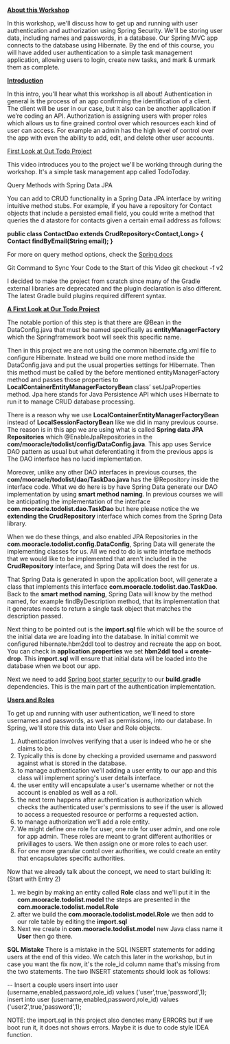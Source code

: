 [**About this Workshop**](https://teamtreehouse.com/library/user-authentication-in-spring)

In this workshop, we'll discuss how to get up and running with user authentication and authorization using Spring Security. 
We'll be storing user data, including names and passwords, in a database. Our Spring MVC app connects to the database 
using Hibernate. By the end of this course, you will have added user authentication to a simple task management 
application, allowing users to login, create new tasks, and mark & unmark them as complete.
 
[**Introduction**](https://teamtreehouse.com/library/user-authentication-in-spring)

In this intro, you'll hear what this workshop is all about!
Authentication in general is the process of an app confirming the identification of a client. The client will be user in 
our case, but it also can be another application if we’re coding an API.
Authorization is assigning users with proper roles which allows us to fine grained control over which resources each 
kind of user can access. For example an admin has the high level of control over the app with even the ability to add, 
edit, and delete other user accounts.
 
[First Look at Out Todo Project](https://teamtreehouse.com/library/a-first-look-at-our-todo-project)

This video introduces you to the project we'll be working through during the workshop. It's a simple task management app 
called TodoToday.
 
 
Query Methods with Spring Data JPA

You can add to CRUD functionality in a Spring Data JPA interface by writing intuitive method stubs. For example, if you 
have a repository for Contact objects that include a persisted email field, you could write a method that queries the d
atastore for contacts given a certain email address as follows:

**public class ContactDao extends CrudRepository<Contact,Long> {
  Contact findByEmail(String email);
}**


For more on query method options, check the [Spring docs](http://docs.spring.io/spring-data/jpa/docs/current/reference/html/#repositories.query-methods)

Git Command to Sync Your Code to the Start of this Video
git checkout -f v2
 
I decided to make the project from scratch since many of the Gradle external libraries are deprecated and the plugin 
declaration is also different. The latest Gradle build plugins required different syntax. 

[**A First Look at Our Todo Project**](https://teamtreehouse.com/library/a-first-look-at-our-todo-project)

The notable portion of this step is that there are @Bean in the DataConfig.java that must be named specifically as 
**entityManagerFactory** which the Springframework boot will seek this specific name.

Then in this project we are not using the common hibernate.cfg.xml file to configure Hibernate. Instead we build one 
more method inside the DataConfig.java and put the usual properties settings for Hibernate. Then this method must be 
called by the before mentioned entityManagerFactory method and passes those properties to 
**LocalContainerEntityManagerFactoryBean** class’ setJpaProperties method. Jpa here stands for Java Persistence API 
which uses Hibernate to run it to manage CRUD database processing.

There is a reason why we use **LocalContainerEntityManagerFactoryBean** instead of **LocalSessionFactoryBean** like we
did in many previous course. The reason is in this app we are using what is called **Spring data JPA Repositories** 
which @EnableJpaRepositories in the **com/mooracle/todolist/config/DataConfig.java**. This app uses Service DAO pattern 
as usual but what deferentiating it from the previous apps is The DAO interface has no lucid implementation. 

Moreover, unlike any other DAO interfaces in previous courses, the **com/mooracle/todolist/dao/TaskDao.java** has the
@Repository inside the interface code. What we do here is by have Spring Data generate our DAO implementation by using
**smart method naming**. In previous courses we will be anticipating the implementation of the interface 
**com.mooracle.todolist.dao.TaskDao** but here please notice the we **extending the CrudRepository** interface which
comes from the Spring Data library. 

When we do these things, and also enabled JPA Repositories in the **com.mooracle.todolist.config.DataConfig**, Spring 
Data will generate the implementing classes for us. All we ned to do is write interface methods that we would like to
be implemented that aren't included in the **CrudRepository** interface, and Spring Data will does the rest for us.

That Spring Data is generated in upon the application boot, will generate a class that implements this interface
**com.mooracle.todolist.dao.TaskDao**. Back to the **smart method naming**, Spring Data will know by the method named, 
for example findByDescription method, that its implementation that it generates needs to return a single task object that
matches the description passed.

Next thing to be pointed out is the **import.sql** file which will be the source of the initial data we are loading into
the database. In initial commit we configured hibernate.hbm2ddl tool to destroy and recreate the app on boot. You can 
check in **application.properties** we set **hbm2ddl tool = create-drop**. This **import.sql** will ensure that initial 
data will be loaded into the database when we boot our app.

Next we need to add [Spring boot starter security](https://mvnrepository.com/artifact/org.springframework.boot/spring-boot-starter-security/1.5.9.RELEASE)
to our **build.gradle** dependencies. This is the main part of the authentication implementation.

[**Users and Roles**](https://teamtreehouse.com/library/users-and-roles)


To get up and running with user authentication, we'll need to store usernames and passwords, as well as permissions, 
into our database. In Spring, we'll store this data into User and Role objects.

1. Authentication involves verifying that a user is indeed who he or she claims to be.
2. Typically this is done by checking a provided username and password against what is stored in the database.
3. to manage authentication we'll adding a user entity to our app and this class will implement spring's user details 
interface. 
4. the user entity will encapsulate a user's username whether or not the account is enabled as well as a roll.
5. the next term happens after authentication is authorization which checks the authenticated user's permissions to see
if the user is allowed to access a requested resource or performs a requested action.
6. to manage authorization we'll add a role entity.
7. We might define one role for user, one role for user admin, and one role for app admin. These roles are meant to 
grant different authorities or privillages to users. We then assign one or more roles to each user.
8. For one more granular contol over authorities, we could create an entity that encapsulates specific authorities.

Now that we already talk about the concept, we need to start building it: (Start with Entry 2)
1. we begin by making an entity called **Role** class and we'll put it in the **com.mooracle.todolist.model** the steps
are presented in the **com.mooracle.todolist.model.Role**
2. after we build the **com.mooracle.todolist.model.Role** we then add to our role table by editing the **import.sql**
3. Next we create in **com.mooracle.todolist.model** new Java class name it **User** then go there.



**SQL Mistake**
There is a mistake in the SQL INSERT statements for adding users at the end of this video. We catch this later in the 
workshop, but in case you want the fix now, it's the role_id column name that's missing from the two statements. The two 
INSERT statements should look as follows:

-- Insert a couple users
insert into user (username,enabled,password,role_id) values ('user',true,'password',1);
insert into user (username,enabled,password,role_id) values ('user2',true,'password',1);

NOTE: the import.sql in this project also denotes many ERRORS but if we boot run it, it does not shows errors. Maybe it
is due to code style IDEA function.

